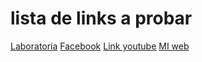 # lista de links a probar
[Laboratoria](http://community.laboratoria.la/t/bienvenida-a-la-comunidad-de-estudiantes-egresadas-coaches-mentorxs-developers-de-laboratoria/8/2)
[Facebook](https://es-la.facebook.com/)
[Link youtube](https://www.youtube.com/watch?v=akplIdgaasc&feature=youtu.be)
[MI web](http://angelicaguevara.com/)